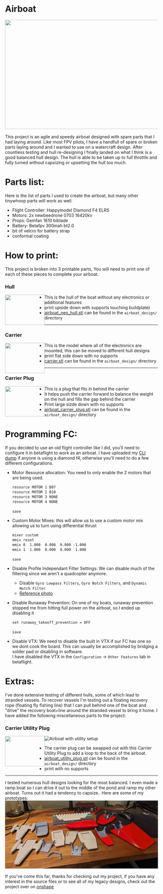 Airboat
=======
<p align="center">
  <img width="520" height="360" src="photos/close_up_double.jpg">
</p>
This project is an agile and speedy airboat designed with spare parts that I had laying around.  
Like most FPV pilots, I have a handfull of spare or broken parts laying around and I wanted to use on a watercraft design.
After countless testing and hull re-designing I finally landed on what I think is a good balanced hull design.
The hull is able to be taken up to full throttle and fully turned without capsizing or upsetting the hull too much.  
  

Parts list:
===========
Here is the list of parts I used to create the airboat, but many other tinywhoop parts will work as well.

- Flight Controller: Happymodel Diamond F4 ELRS
- Motors: 2x newbeedrone 0703 16420kv
- Props: Gemfan 1610 biblade
- Battery: Betafpv 300mah bt2.0
- bit of velcro for battery strap
- conformal coating


How to print:
=============
This project is broken into 3 printable parts, You will need to print one of each of these pieces to complete your airboat.

### Hull
<img align="left" width="130" height="100" src="photos/hull.jpg">

- This is the hull of the boat without any electronics or additional features  
- print upside down with supports touching buildplate)
- [airboat_neo_hull.stl](airboat_design/airboat_neo_hull.stl) can be found in the `airboat_design/` directory
---
### Carrier
<img align="left" width="130" height="100" src="photos/carrier.jpg">

- This is the model where all of the electronics are mounted, this can be moved to different hull designs  
- print flat side down with no supports 
- [carrier.stl](airboat_design/carrier.stl) can be found in the `airboat_design/` directory
---
### Carrier Plug
<img align="left" width="130" height="100" src="photos/carrier_plug.jpg">

- This is a plug that fits in behind the carrier  
- it helps push the carrier forward to balance the weight on the hull and fills the gap behind the carrier
- Print large sizde down with no supports 
- [airboat_carrier_plug.stl](airboat_design/airboat_carrier_plug.stl) can be found in the `airboat_design/` directory



Programming FC:
===============
If you decided to use an old flight controller like I did, you'll need to configure it in betaflight to work as an airboat.
I have uploaded my [CLI dump](cli_dump/BF_airboat_diamondf4_dump.txt) if anyone is using a diamond f4, otherwise you'll need to do a few different configurations.

- Motor Resource allocation: You need to only enable the 2 motors that are being used.
  ```
  resource MOTOR 1 B07
  resource MOTOR 2 B10
  resource MOTOR 3 NONE
  resource MOTOR 4 NONE
  
  save
  ```

- Custom Motor Mixes: this will allow us to use a custom motor mix allowing us to turn using differential thrust
  ```
  mixer custom
  mmix reset
  mmix 0  1.000  0.000  0.000 -1.000
  mmix 1  1.000  0.000  0.000  1.000
  
  save
  ```

- Disable Profile Independant Filter Settings: We can disable much of the filtering since we aren't a quadcopter anymore.  
  - Disable `Gyro Lowpass Filters`, `Gyro Notch Filters`, and `Dynamic Notch Filter`  
  - [Reference photo](photos/airboat_bf_filters.png)

- Disable Runaway Prevention: On one of my boats, runaway prevention stopped me from hitting full power on the airboat, so I ended up disabling it
  ```
  set runaway_takeoff_prevention = OFF
  
  save
  ```

- Disable VTX: We need to disable the built in VTX if our FC has one so we dont cook the board. This can usually be accomplished by bridging a solder pad or disabling in software.  
  I have disabled the VTX in the `Configuration` -> `Other Features` tab in betaflight.


Extras:
=======
I've done extensive testing of different hulls, some of which lead to stranded vessels.
To recover vessels I'm testing out a floating recovery rope (floating fly fishing line) that I can pull behind one of the boat and "drive" the recovery boat+line around the stranded vessel to bring it home.
I have added the following miscellaneous parts to the project:


### Carrier Utility Plug
![Airboat with utility setup](photos/utility_rig.jpg)
<img align="left" width="130" height="100" src="photos/utility_plug.jpg">
- The carrier plug can be swapped out with this Carrier Utility Plug to add a loop to the back of the airboat.
- [airboat_utility_plug.stl](airboat_design/airboat_utility_plug.stl) can be found in the `airboat_design/` directory
- print with no supports
---

I tested numerous hull designs looking for the most balanced. I even made a ramp boat so I can drive it out to the middle of the pond and ramp my other airboat. Turns out it had a tendency to capsize..
Here are some of my prototypes:
![Many airboat hulls](photos/many_hulls.jpg)

If you've come this far, thanks for checking out my project, if you have any interest in the source files or to see all of my legacy designs, check out the project over on [onshape](https://cad.onshape.com/documents/6728372e51ea95be38f71059/w/a7f577bf32b5131d55028480/e/84ca7f1b91ac43509baaff38)
